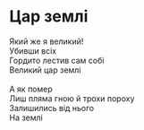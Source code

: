 # Цар землі

Який же я великий! <br>
Убивши всіх <br>
Гордито лестив сам собі <br>
Великий цар землі <br>
<br>
А як помер <br>
Лиш пляма гною й трохи пороху <br>
Залишились від нього <br>
На землі <br>
